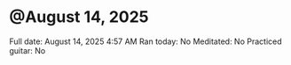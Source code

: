 # @August 14, 2025

Full date: August 14, 2025 4:57 AM
Ran today: No
Meditated: No
Practiced guitar: No